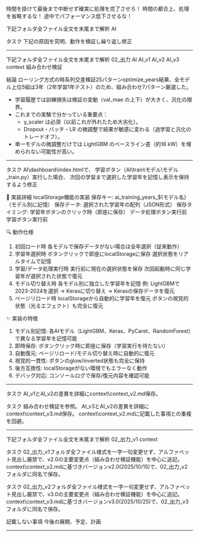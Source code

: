 
時間を掛けて最後まで中断せず確実に処理を完了させろ！
時間の都合上、処理を省略するな！
途中でパフォーマンス低下させるな！

下記フォルダ全ファイル全文を末尾まで解析
AI

タスク
下記の原因を究明、動作を検証し繰り返し修正

---

下記フォルダ全ファイル全文を末尾まで解析
02_出力
AI
AI_v1
AI_v2
AI_v3
context
組み合わせ検証

結論
ローリング方式の時系列交差検証25パターンoptimize_years結果、全モデル上位5組は3年（2年学習1年テスト）のため、組み合わせ7パターン厳選した。
- 学習履歴では訓練損失は検証の変動（val_mae の上下）が大きく、汎化の限界。
- これまでの実験で分かっている重要点：
    - y_scaler は必須（以前これが外れたため大劣化）。
    - Dropout・バッチ・LR の微調整で結果が敏感に変わる（過学習と汎化のトレードオフ）。
- 単一モデルの微調整だけでは LightGBM のベースライン差（約16 kW）を埋められない可能性が高い。

---

タスク
AI\dashboard\index.htmlで、
学習ボタン（AI\train\モデル\モデル_train.py）実行した場合、
次回の学習まで選択した学習年を記憶し表示を保持するよう修正

🎯 実装詳細
localStorage機能の実装
保存キー: ai_training_years_${モデル名} （モデル別に記憶）
保存データ: 選択された学習年の配列（JSON形式）
保存タイミング:
学習年ボタンのクリック時（即座に保存）
データ処理ボタン実行前
学習ボタン実行前

🔍 動作仕様
1. 初回ロード時
   各モデルで保存データがない場合は全年選択（従来動作）
2. 学習年選択時
   ボタンクリックで即座にlocalStorageに保存
   選択状態をリアルタイムで記憶
3. 学習/データ処理実行時
   実行前に現在の選択状態を保存
   次回起動時に同じ学習年が選択された状態で復元
4. モデル切り替え時
   各モデル別に独立した学習年を記憶
   例: LightGBMで2023-2024を選択 → Kerasに切り替え → Kerasの保存データを復元
5. ページリロード時
   localStorageから自動的に学習年を復元
   ボタンの視覚的状態（光るエフェクト）も完全に復元

✨ 実装の特徴
1. モデル別記憶: 各AIモデル（LightGBM、Keras、PyCaret、RandomForest）で異なる学習年を記憶可能
2. 即時保存: ボタンクリック時に即座に保存（学習実行を待たない）
3. 自動復元: ページリロード/モデル切り替え時に自動的に復元
4. 視覚的一貫性: ボタンのglow/inverted状態も完全に保持
5. 後方互換性: localStorageがない環境でもエラーなく動作
6. デバッグ対応: コンソールログで保存/復元内容を確認可能

---

タスク
AI_v1とAI_v2の差異を詳細にcontext\context_v2.md保存。

タスク
組み合わせ検証を参照。
AI_v3とAI_v2の差異を詳細にcontext\context_v3.md保存。
context\context_v2.mdに記載した事項との重複を回避。

---

下記フォルダ全ファイル全文を末尾まで解析
02_出力_v1
context

タスク
02_出力_v1フォルダ全ファイル様式を一字一句変更せず、アルファベット見出し厳禁で、v2.0の主要変更点（組み合わせ検証機能）を中心に追記。
context\context_v2.mdに基づきバージョンv2.0(2025/10/15)で、02_出力_v2フォルダに同名で保存。

タスク
02_出力_v2フォルダ全ファイル様式を一字一句変更せず、アルファベット見出し厳禁で、v3.0の主要変更点（組み合わせ検証機能）を中心に追記。
context\context_v3.mdに基づきバージョンv3.0(2025/10/25)で、02_出力_v3フォルダに同名で保存。

記載しない事項
今後の展開、予定、計画

---
